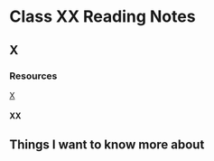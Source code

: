 # Class XX Reading Notes

## X

### Resources

[X](X)

#### XX

## Things I want to know more about
